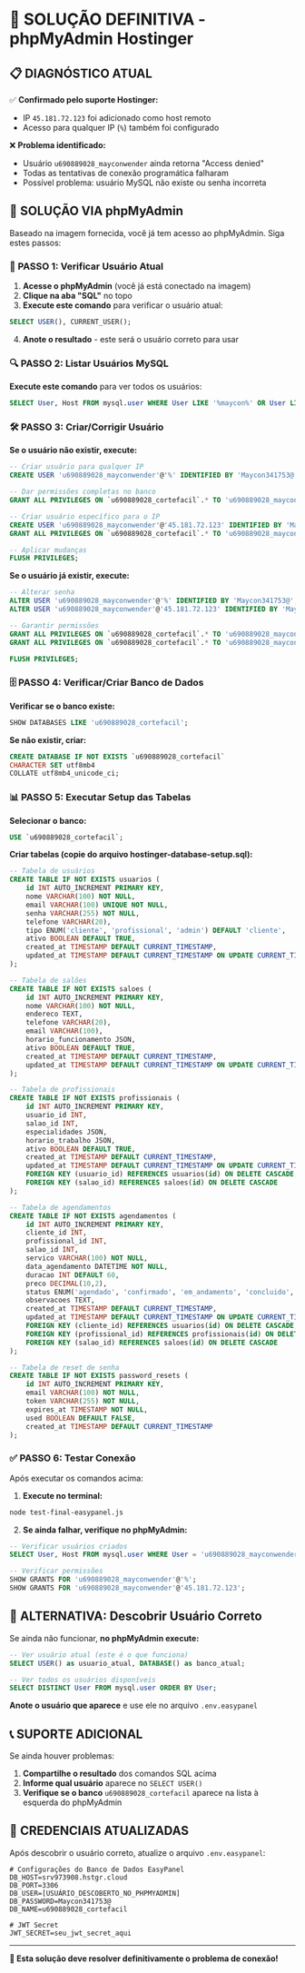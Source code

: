 # 🔧 SOLUÇÃO DEFINITIVA - phpMyAdmin Hostinger

## 📋 DIAGNÓSTICO ATUAL

✅ **Confirmado pelo suporte Hostinger:**
- IP `45.181.72.123` foi adicionado como host remoto
- Acesso para qualquer IP (`%`) também foi configurado

❌ **Problema identificado:**
- Usuário `u690889028_mayconwender` ainda retorna "Access denied"
- Todas as tentativas de conexão programática falharam
- Possível problema: usuário MySQL não existe ou senha incorreta

## 🎯 SOLUÇÃO VIA phpMyAdmin

Baseado na imagem fornecida, você já tem acesso ao phpMyAdmin. Siga estes passos:

### 📝 PASSO 1: Verificar Usuário Atual

1. **Acesse o phpMyAdmin** (você já está conectado na imagem)
2. **Clique na aba "SQL"** no topo
3. **Execute este comando** para verificar o usuário atual:

```sql
SELECT USER(), CURRENT_USER();
```

4. **Anote o resultado** - este será o usuário correto para usar

### 🔍 PASSO 2: Listar Usuários MySQL

**Execute este comando** para ver todos os usuários:

```sql
SELECT User, Host FROM mysql.user WHERE User LIKE '%maycon%' OR User LIKE '%690889028%';
```

### 🛠️ PASSO 3: Criar/Corrigir Usuário

**Se o usuário não existir, execute:**

```sql
-- Criar usuário para qualquer IP
CREATE USER 'u690889028_mayconwender'@'%' IDENTIFIED BY 'Maycon341753@';

-- Dar permissões completas no banco
GRANT ALL PRIVILEGES ON `u690889028_cortefacil`.* TO 'u690889028_mayconwender'@'%';

-- Criar usuário específico para o IP
CREATE USER 'u690889028_mayconwender'@'45.181.72.123' IDENTIFIED BY 'Maycon341753@';
GRANT ALL PRIVILEGES ON `u690889028_cortefacil`.* TO 'u690889028_mayconwender'@'45.181.72.123';

-- Aplicar mudanças
FLUSH PRIVILEGES;
```

**Se o usuário já existir, execute:**

```sql
-- Alterar senha
ALTER USER 'u690889028_mayconwender'@'%' IDENTIFIED BY 'Maycon341753@';
ALTER USER 'u690889028_mayconwender'@'45.181.72.123' IDENTIFIED BY 'Maycon341753@';

-- Garantir permissões
GRANT ALL PRIVILEGES ON `u690889028_cortefacil`.* TO 'u690889028_mayconwender'@'%';
GRANT ALL PRIVILEGES ON `u690889028_cortefacil`.* TO 'u690889028_mayconwender'@'45.181.72.123';

FLUSH PRIVILEGES;
```

### 🗄️ PASSO 4: Verificar/Criar Banco de Dados

**Verificar se o banco existe:**

```sql
SHOW DATABASES LIKE 'u690889028_cortefacil';
```

**Se não existir, criar:**

```sql
CREATE DATABASE IF NOT EXISTS `u690889028_cortefacil` 
CHARACTER SET utf8mb4 
COLLATE utf8mb4_unicode_ci;
```

### 📊 PASSO 5: Executar Setup das Tabelas

**Selecionar o banco:**

```sql
USE `u690889028_cortefacil`;
```

**Criar tabelas (copie do arquivo hostinger-database-setup.sql):**

```sql
-- Tabela de usuários
CREATE TABLE IF NOT EXISTS usuarios (
    id INT AUTO_INCREMENT PRIMARY KEY,
    nome VARCHAR(100) NOT NULL,
    email VARCHAR(100) UNIQUE NOT NULL,
    senha VARCHAR(255) NOT NULL,
    telefone VARCHAR(20),
    tipo ENUM('cliente', 'profissional', 'admin') DEFAULT 'cliente',
    ativo BOOLEAN DEFAULT TRUE,
    created_at TIMESTAMP DEFAULT CURRENT_TIMESTAMP,
    updated_at TIMESTAMP DEFAULT CURRENT_TIMESTAMP ON UPDATE CURRENT_TIMESTAMP
);

-- Tabela de salões
CREATE TABLE IF NOT EXISTS saloes (
    id INT AUTO_INCREMENT PRIMARY KEY,
    nome VARCHAR(100) NOT NULL,
    endereco TEXT,
    telefone VARCHAR(20),
    email VARCHAR(100),
    horario_funcionamento JSON,
    ativo BOOLEAN DEFAULT TRUE,
    created_at TIMESTAMP DEFAULT CURRENT_TIMESTAMP,
    updated_at TIMESTAMP DEFAULT CURRENT_TIMESTAMP ON UPDATE CURRENT_TIMESTAMP
);

-- Tabela de profissionais
CREATE TABLE IF NOT EXISTS profissionais (
    id INT AUTO_INCREMENT PRIMARY KEY,
    usuario_id INT,
    salao_id INT,
    especialidades JSON,
    horario_trabalho JSON,
    ativo BOOLEAN DEFAULT TRUE,
    created_at TIMESTAMP DEFAULT CURRENT_TIMESTAMP,
    updated_at TIMESTAMP DEFAULT CURRENT_TIMESTAMP ON UPDATE CURRENT_TIMESTAMP,
    FOREIGN KEY (usuario_id) REFERENCES usuarios(id) ON DELETE CASCADE,
    FOREIGN KEY (salao_id) REFERENCES saloes(id) ON DELETE CASCADE
);

-- Tabela de agendamentos
CREATE TABLE IF NOT EXISTS agendamentos (
    id INT AUTO_INCREMENT PRIMARY KEY,
    cliente_id INT,
    profissional_id INT,
    salao_id INT,
    servico VARCHAR(100) NOT NULL,
    data_agendamento DATETIME NOT NULL,
    duracao INT DEFAULT 60,
    preco DECIMAL(10,2),
    status ENUM('agendado', 'confirmado', 'em_andamento', 'concluido', 'cancelado') DEFAULT 'agendado',
    observacoes TEXT,
    created_at TIMESTAMP DEFAULT CURRENT_TIMESTAMP,
    updated_at TIMESTAMP DEFAULT CURRENT_TIMESTAMP ON UPDATE CURRENT_TIMESTAMP,
    FOREIGN KEY (cliente_id) REFERENCES usuarios(id) ON DELETE CASCADE,
    FOREIGN KEY (profissional_id) REFERENCES profissionais(id) ON DELETE CASCADE,
    FOREIGN KEY (salao_id) REFERENCES saloes(id) ON DELETE CASCADE
);

-- Tabela de reset de senha
CREATE TABLE IF NOT EXISTS password_resets (
    id INT AUTO_INCREMENT PRIMARY KEY,
    email VARCHAR(100) NOT NULL,
    token VARCHAR(255) NOT NULL,
    expires_at TIMESTAMP NOT NULL,
    used BOOLEAN DEFAULT FALSE,
    created_at TIMESTAMP DEFAULT CURRENT_TIMESTAMP
);
```

### ✅ PASSO 6: Testar Conexão

Após executar os comandos acima:

1. **Execute no terminal:**
```bash
node test-final-easypanel.js
```

2. **Se ainda falhar, verifique no phpMyAdmin:**
```sql
-- Verificar usuários criados
SELECT User, Host FROM mysql.user WHERE User = 'u690889028_mayconwender';

-- Verificar permissões
SHOW GRANTS FOR 'u690889028_mayconwender'@'%';
SHOW GRANTS FOR 'u690889028_mayconwender'@'45.181.72.123';
```

## 🔄 ALTERNATIVA: Descobrir Usuário Correto

Se ainda não funcionar, **no phpMyAdmin execute:**

```sql
-- Ver usuário atual (este é o que funciona)
SELECT USER() as usuario_atual, DATABASE() as banco_atual;

-- Ver todos os usuários disponíveis
SELECT DISTINCT User FROM mysql.user ORDER BY User;
```

**Anote o usuário que aparece** e use ele no arquivo `.env.easypanel`

## 📞 SUPORTE ADICIONAL

Se ainda houver problemas:

1. **Compartilhe o resultado** dos comandos SQL acima
2. **Informe qual usuário** aparece no `SELECT USER()`
3. **Verifique se o banco** `u690889028_cortefacil` aparece na lista à esquerda do phpMyAdmin

## 🎯 CREDENCIAIS ATUALIZADAS

Após descobrir o usuário correto, atualize o arquivo `.env.easypanel`:

```env
# Configurações do Banco de Dados EasyPanel
DB_HOST=srv973908.hstgr.cloud
DB_PORT=3306
DB_USER=[USUÁRIO_DESCOBERTO_NO_PHPMYADMIN]
DB_PASSWORD=Maycon341753@
DB_NAME=u690889028_cortefacil

# JWT Secret
JWT_SECRET=seu_jwt_secret_aqui
```

---

**🚀 Esta solução deve resolver definitivamente o problema de conexão!**